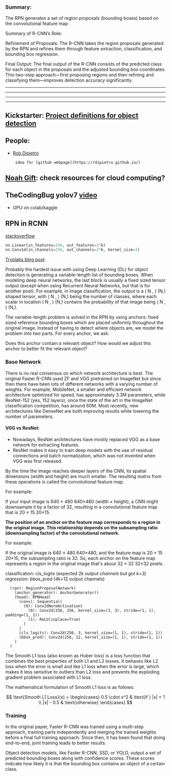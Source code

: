 ### Summary:

The RPN generates a set of region proposals (bounding boxes) based on the convolutional feature map

Summary of R-CNN’s Role:

Refinement of Proposals: The R-CNN takes the region proposals generated by the RPN and refines them through feature extraction, classification, and bounding box regression.

Final Output: The final output of the R-CNN consists of the predicted class for each object in the proposals and the adjusted bounding box coordinates. This two-step approach—first proposing regions and then refining and classifying them—improves detection accuracy significantly.

------------------------------------------------------------------------------------------------------------------
------------------------------------------------------------------------------------------------------------------
------------------------------------------------------------------------------------------------------------------
------------------------------------------------------------------------------------------------------------------

## Kickstarter: [Project definitions for object detection](https://www.kickstarter.com/projects/adrianrosebrock/yolo-learning-packages-to-master-real-time-object-detection?ref=profile_created&category_id=51)

## People: 

 - [Rob Dipietro](https://rdipietro.github.io/friendly-intro-to-cross-entropy-loss/)

        idea for [github webpage](https://rdipietro.github.io/)

## [Noah Gift](https://github.com/noahgift): check resources for cloud computing?

## TheCodingBug yolov7 [video](https://www.youtube.com/watch?v=_fXABNYlZhY)

- GPU on colab/kaggle

## RPN in RCNN

[stackoverflow](https://stats.stackexchange.com/questions/561513/how-do-anchors-play-a-part-in-the-region-proposal-network-rpn-in-faster-rcnn) 
```python
nn.Linear(in_features=256, out_features=2*k)
nn.Conv1d(in_channels=256, out_channels=2*k, kernel_size=1)
```

[Tryolabs blog post](https://tryolabs.com/blog/2018/01/18/faster-r-cnn-down-the-rabbit-hole-of-modern-object-detection):

Probably the hardest issue with using Deep Learning (DL) for object detection is generating a variable-length list of bounding boxes. When modeling deep neural networks, the last block is usually a fixed sized tensor output (except when using Recurrent Neural Networks, but that is for another post). For example, in image classification, the output is a 
(
N
,
)
(N,) shaped tensor, with 
(
N
,
)
(N,) being the number of classes, where each scalar in location 
(
N
,
)
(N,) contains the probability of that image being 
(
N
,
)
(N,).

The variable-length problem is solved in the RPN by using anchors: fixed sized reference bounding boxes which are placed uniformly throughout the original image. Instead of having to detect where objects are, we model the problem into two parts. For every anchor, we ask:

Does this anchor contain a relevant object?
How would we adjust this anchor to better fit the relevant object?

### Base Network

There is no real consensus on which network architecture is best. The original Faster R-CNN used ZF and VGG pretrained on ImageNet but since then there have been lots of different networks with a varying number of weights. For example, MobileNet, a smaller and efficient network architecture optimized for speed, has approximately 3.3M parameters, while ResNet-152 (yes, 152 layers), once the state of the art in the ImageNet classification competition, has around 60M. Most recently, new architectures like DenseNet are both improving results while lowering the number of parameters.

#### VGG vs ResNet: 

- Nowadays, ResNet architectures have mostly replaced VGG as a base network for extracting features.
- ResNet makes it easy to train deep models with the use of residual connections and batch normalization, which was not invented when VGG was first released.


By the time the image reaches deeper layers of the CNN, its spatial dimensions (width and height) are much smaller. The resulting matrix from these operations is called the convolutional feature map.

For example:

If your input image is 
640
×
480
640×480 (width × height), a CNN might downsample it by a factor of 32, resulting in a convolutional feature map that is 
20
×
15
20×15.

**The position of an anchor on the feature map corresponds to a region in the original image. This relationship depends on the subsampling ratio (downsampling factor) of the convolutional network.**

For example:

If the original image is 
640
×
480
640×480, and the feature map is 
20
×
15
20×15, the subsampling ratio is 32. So, each anchor on the feature map represents a region in the original image that's about 
32
×
32
32×32 pixels.

classification: cls_logits (expected 2*k output channels but got k=3)
regression: bbox_pred (4*k=12 output channels)
```
  (rpn): RegionProposalNetwork(
    (anchor_generator): AnchorGenerator()
    (head): RPNHead(
      (conv): Sequential(
        (0): Conv2dNormActivation(
          (0): Conv2d(256, 256, kernel_size=(3, 3), stride=(1, 1), padding=(1, 1))
          (1): ReLU(inplace=True)
        )
      )
      (cls_logits): Conv2d(256, 3, kernel_size=(1, 1), stride=(1, 1))
      (bbox_pred): Conv2d(256, 12, kernel_size=(1, 1), stride=(1, 1))
    )
  )
```

The Smooth L1 loss (also known as Huber loss) is a loss function that combines the best properties of both L1 and L2 losses. It behaves like L2 loss when the error is small and like L1 loss when the error is large, which makes it less sensitive to outliers than L2 loss and prevents the exploding gradient problem associated with L1 loss.

The mathematical formulation of Smooth L1 loss is as follows:

$$
\text{Smooth L1 Loss}(x) = 
\begin{cases} 
0.5 \cdot x^2 & \text{if } |x| < 1 \\
|x| - 0.5 & \text{otherwise}
\end{cases}
$$

### Training

In the original paper, Faster R-CNN was trained using a multi-step approach, training parts independently and merging the trained weights before a final full training approach. Since then, it has been found that doing end-to-end, joint training leads to better results.


Object detection models, like Faster R-CNN, SSD, or YOLO, output a set of predicted bounding boxes along with confidence scores. These scores indicate how likely it is that the bounding box contains an object of a certain class.
